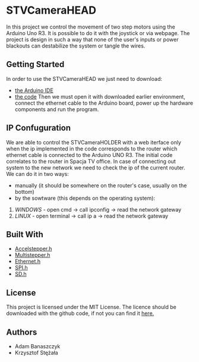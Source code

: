 # STVCameraHEAD
In this project we control the movement of two step motors using the Arduino Uno R3. It is possible 
to do it with the joystick or via webpage. The project is design in such a way that none of the user's 
inputs or power blackouts can destabilize the system or tangle the wires.

## Getting Started
In order to use the STVCameraHEAD we just need to download:
- [the Arduino IDE](https://www.arduino.cc/en/Main/Software)
- [the code](adres)
Then we must open it with downloaded earlier environment, connect the ethernet cable to the Arduino board, power up the hardware components and run the program.

## IP Confuguration
We are able to control the STVCameraHOLDER with a web iterface only when the ip implemented in the code corresponds 
to the router which ethernet cable is connected to the Arduino UNO R3. The initial code correlates to the router in Spacja TV office.
In case of connecting out system to the new network we need to check the ip of the current router. We can do it in two ways:
- manually (it should be somewhere on the router's case, usually on the bottom)
- by the sowtware (this depends on the operating system):
1. *WINDOWS* - open cmd -> call ipconfig -> read the network gateway
2. *LINUX* - open terminal -> call ip a -> read the network gateway

## Built With
- [Accelstepper.h](https://www.arduinolibraries.info/libraries/accel-stepper)
- [Multistepper.h](http://www.airspayce.com/mikem/arduino/AccelStepper/classMultiStepper.html)
- [Ethernet.h](https://www.arduinolibraries.info/libraries/ethernet)
- [SPI.h](https://www.arduino.cc/en/Reference/SPI)
- [SD.h](https://www.arduino.cc/en/Reference/SD)

## License
This project is licensed under the MIT License. The licence should be downloaded with the github code, if not you can find it [here.](https://github.com/hobitolog/STVCameraHEAD/blob/master/LICENSE)

## Authors
- Adam Banaszczyk
- Krzysztof Stężała

